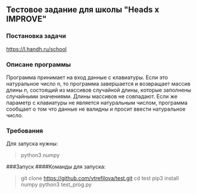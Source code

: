 ## Тестовое задание для школы "Heads x IMPROVE"
### Постановка задачи
https://l.handh.ru/school
### Описане программы
Программа принимает на вход данные с клавиатуры.
Если это натуральное число n, то программа завершается и возвращает массив длины n, состоящий из массивов случайной длины, которые заполнены случайными значениями. Длины массивов не совпадают.
Если же параметр с клавиатуры не является натуральным числом, программа сообщает о том что данные не валидны и просит ввести натуральное число.
### Требования
Для запуска нужны:
>python3
numpy

###Запуск
####Команды для запуска:
>git clone https://github.com/vtrefilova/test.git
cd test
pip3 install numpy
python3 test_prog.py
